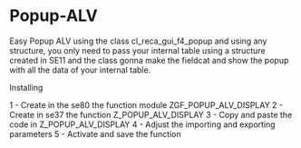 # Popup-ALV
Easy Popup ALV using the class cl_reca_gui_f4_popup and using any structure, you only need to pass your internal table using a structure created in SE11 and the class gonna make the fieldcat and show the popup with all the data of your internal table.

Installing

1 - Create in the se80 the function module ZGF_POPUP_ALV_DISPLAY
2 - Create in se37 the function Z_POPUP_ALV_DISPLAY
3 - Copy and paste the code in Z_POPUP_ALV_DISPLAY
4 - Adjust the importing and exporting parameters
5 - Activate and save the function
